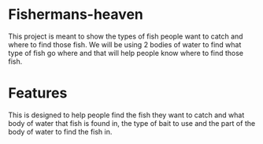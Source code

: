 # Fishermans-heaven
This project is meant to show the types of fish people want to catch and where to find those fish. We will be using 2 bodies of water to find what type of fish go where and that will help people know where to find those fish.
# Features
This is designed to help people find the fish they want to catch and what body of water that fish is found in, the type of bait to use and the part of the body of water to find the fish in.
